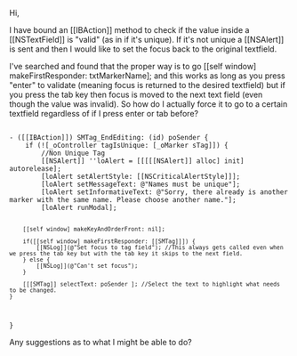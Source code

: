 

Hi,

I have bound an [[IBAction]] method to check if the value inside a [[NSTextField]] is "valid" (as in if it's unique). If it's not unique a [[NSAlert]] is sent and then I would like to set the focus back to the original textfield.

I've searched and found that the proper way is to go [[self window] makeFirstResponder: txtMarkerName]; and this works as long as you press "enter" to validate (meaning focus is returned to the desired textfield) but if you press the tab key then focus is moved to the next text field (even though the value was invalid). So how do I actually force it to go to a certain textfield regardless of if I press enter or tab before?

<code>
- ([[IBAction]]) SMTag_EndEditing: (id) poSender {
    if (![_oController tagIsUnique: [_oMarker sTag]]) { 
        //Non Unique Tag
        [[NSAlert]] ''loAlert = [[[[[NSAlert]] alloc] init] autorelease];
        [loAlert setAlertStyle: [[NSCriticalAlertStyle]]];
        [loAlert setMessageText: @"Names must be unique"];
        [loAlert setInformativeText: @"Sorry, there already is another marker with the same name. Please choose another name."];
        [loAlert runModal];
        
        [[self window] makeKeyAndOrderFront: nil];

        if([[self window] makeFirstResponder: [[SMTag]]]) {
            [[NSLog]](@"Set focus to tag field"); //This always gets called even when we press the tab key but with the tab key it skips to the next field.
        } else {
            [[NSLog]](@"Can't set focus");
        }

        [[[SMTag]] selectText: poSender ]; //Select the text to highlight what needs to be changed.
    }    
}
</code>

Any suggestions as to what I might be able to do?